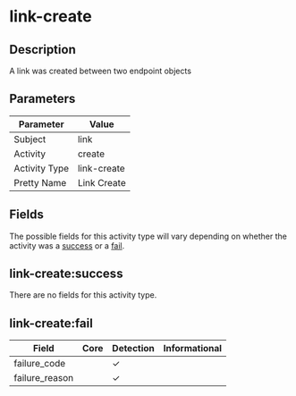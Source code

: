 link-create
===========

Description
-----------
A link was created between two endpoint objects

Parameters
----------
| Parameter     | Value       |
| ------------- | ----------- |
| Subject       | link        |
| Activity      | create      |
| Activity Type | link-create |
| Pretty Name   | Link Create |


Fields
------

The possible fields for this activity type will vary depending on whether the activity was a [success](#link-createsuccess) or a [fail](#link-createfail).


link-create:success
-------------------

There are no fields for this activity type.


link-create:fail
----------------

| Field          | Core | Detection | Informational |
| -------------- | ---- | --------- | ------------- |
| failure_code   |      | &#10003;  |               |
| failure_reason |      | &#10003;  |               |